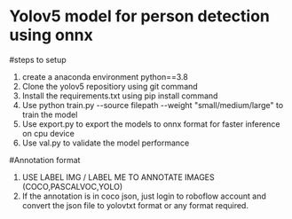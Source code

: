 # Yolov5 model for person detection using onnx 

#steps to setup
1. create a anaconda environment python==3.8
2. Clone the yolov5 repositiory using git command
3. Install the requirements.txt using pip install command
4. Use python train.py --source filepath --weight "small/medium/large" to train the model
5. Use export.py to export the models to onnx format for faster inference on cpu device
6. Use val.py to validate the model performance

#Annotation format

1. USE LABEL IMG / LABEL ME TO ANNOTATE IMAGES (COCO,PASCALVOC,YOLO)
2. If the annotation is in coco json, just login to roboflow account and convert the json file to yolovtxt format or any format required.


